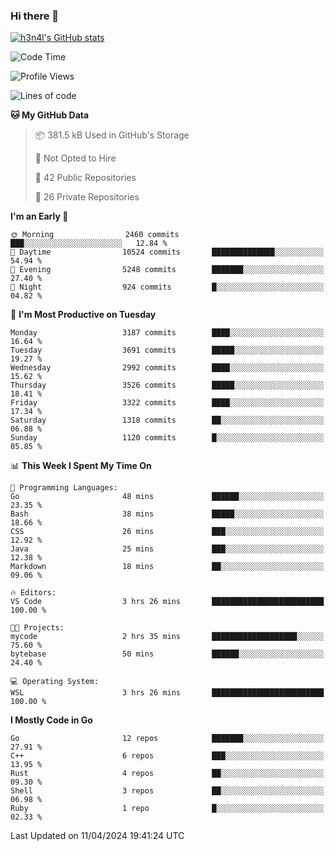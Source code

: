 ### Hi there 👋

[![h3n4l's GitHub stats](https://github-readme-stats.vercel.app/api?username=h3n4l&count_private=true&show_icons=true&theme=radical)](https://github.com/h3n4l/github-readme-stats)

<!--START_SECTION:waka-->
![Code Time](http://img.shields.io/badge/Code%20Time-1%2C858%20hrs%2012%20mins-blue)

![Profile Views](http://img.shields.io/badge/Profile%20Views-0-blue)

![Lines of code](https://img.shields.io/badge/From%20Hello%20World%20I%27ve%20Written-6.2%20million%20lines%20of%20code-blue)

**🐱 My GitHub Data** 

> 📦 381.5 kB Used in GitHub's Storage 
 > 
> 🚫 Not Opted to Hire
 > 
> 📜 42 Public Repositories 
 > 
> 🔑 26 Private Repositories 
 > 
**I'm an Early 🐤** 

```text
🌞 Morning                2460 commits        ███░░░░░░░░░░░░░░░░░░░░░░   12.84 % 
🌆 Daytime                10524 commits       ██████████████░░░░░░░░░░░   54.94 % 
🌃 Evening                5248 commits        ███████░░░░░░░░░░░░░░░░░░   27.40 % 
🌙 Night                  924 commits         █░░░░░░░░░░░░░░░░░░░░░░░░   04.82 % 
```
📅 **I'm Most Productive on Tuesday** 

```text
Monday                   3187 commits        ████░░░░░░░░░░░░░░░░░░░░░   16.64 % 
Tuesday                  3691 commits        █████░░░░░░░░░░░░░░░░░░░░   19.27 % 
Wednesday                2992 commits        ████░░░░░░░░░░░░░░░░░░░░░   15.62 % 
Thursday                 3526 commits        █████░░░░░░░░░░░░░░░░░░░░   18.41 % 
Friday                   3322 commits        ████░░░░░░░░░░░░░░░░░░░░░   17.34 % 
Saturday                 1318 commits        ██░░░░░░░░░░░░░░░░░░░░░░░   06.88 % 
Sunday                   1120 commits        █░░░░░░░░░░░░░░░░░░░░░░░░   05.85 % 
```


📊 **This Week I Spent My Time On** 

```text
💬 Programming Languages: 
Go                       48 mins             ██████░░░░░░░░░░░░░░░░░░░   23.35 % 
Bash                     38 mins             █████░░░░░░░░░░░░░░░░░░░░   18.66 % 
CSS                      26 mins             ███░░░░░░░░░░░░░░░░░░░░░░   12.92 % 
Java                     25 mins             ███░░░░░░░░░░░░░░░░░░░░░░   12.38 % 
Markdown                 18 mins             ██░░░░░░░░░░░░░░░░░░░░░░░   09.06 % 

🔥 Editors: 
VS Code                  3 hrs 26 mins       █████████████████████████   100.00 % 

🐱‍💻 Projects: 
mycode                   2 hrs 35 mins       ███████████████████░░░░░░   75.60 % 
bytebase                 50 mins             ██████░░░░░░░░░░░░░░░░░░░   24.40 % 

💻 Operating System: 
WSL                      3 hrs 26 mins       █████████████████████████   100.00 % 
```

**I Mostly Code in Go** 

```text
Go                       12 repos            ███████░░░░░░░░░░░░░░░░░░   27.91 % 
C++                      6 repos             ███░░░░░░░░░░░░░░░░░░░░░░   13.95 % 
Rust                     4 repos             ██░░░░░░░░░░░░░░░░░░░░░░░   09.30 % 
Shell                    3 repos             ██░░░░░░░░░░░░░░░░░░░░░░░   06.98 % 
Ruby                     1 repo              █░░░░░░░░░░░░░░░░░░░░░░░░   02.33 % 
```




 Last Updated on 11/04/2024 19:41:24 UTC
<!--END_SECTION:waka-->

